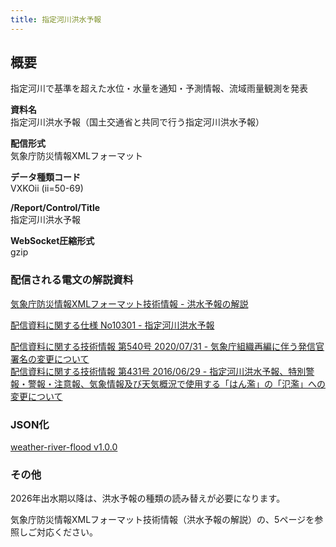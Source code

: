 ```yaml
---
title: 指定河川洪水予報
---
```


## 概要

指定河川で基準を超えた水位・水量を通知・予測情報、流域雨量観測を発表

**資料名** <br/>
指定河川洪水予報（国土交通省と共同で行う指定河川洪水予報）

**配信形式** <br/>
気象庁防災情報XMLフォーマット

**データ種類コード** <br/>
VXKOii (ii=50-69)

**/Report/Control/Title** <br/>
指定河川洪水予報

**WebSocket圧縮形式** <br/>
gzip

### 配信される電文の解説資料

[気象庁防災情報XMLフォーマット技術情報 - 洪水予報の解説](https://dmdata.jp/docs/jma/manual/0281-0281.pdf)

[配信資料に関する仕様 No10301 - 指定河川洪水予報](https://www.data.jma.go.jp/suishin/shiyou/pdf/no10301)

[配信資料に関する技術情報 第540号 2020/07/31 - 気象庁組織再編に伴う発信官署名の変更について](https://dmdata.jp/docs/jma/technical/540.pdf) <br/>
[配信資料に関する技術情報 第431号 2016/06/29 - 指定河川洪水予報、特別警報・警報・注意報、気象情報及び天気概況で使用する「はん濫」の「氾濫」への変更について](https://dmdata.jp/docs/jma/technical/431.pdf)

### JSON化

[weather-river-flood v1.0.0](/docs/reference/conversion/json/schema/weather-river-flood.md)

### その他

2026年出水期以降は、洪水予報の種類の読み替えが必要になります。

気象庁防災情報XMLフォーマット技術情報（洪水予報の解説）の、5ページを参照しご対応ください。
